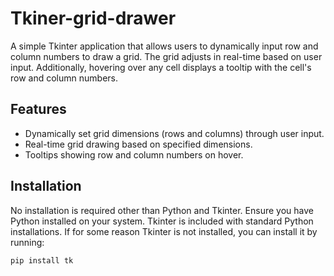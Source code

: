 # Tkiner-grid-drawer
A simple Tkinter application that allows users to dynamically input row and column numbers to draw a grid. The grid adjusts in real-time based on user input. Additionally, hovering over any cell displays a tooltip with the cell's row and column numbers.
## Features

- Dynamically set grid dimensions (rows and columns) through user input.
- Real-time grid drawing based on specified dimensions.
- Tooltips showing row and column numbers on hover.

## Installation

No installation is required other than Python and Tkinter. Ensure you have Python installed on your system. Tkinter is included with standard Python installations. If for some reason Tkinter is not installed, you can install it by running:

```bash
pip install tk
